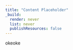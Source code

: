 ```yaml
---
title: "Content Placeholder"
_build:
  render: never
  list: never
  publishResources: false
---
```


okeoke